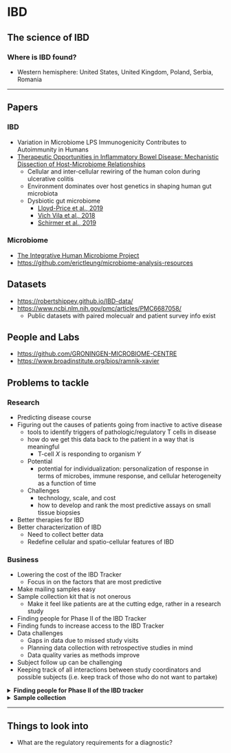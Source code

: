 # IBD

## The science of IBD

### Where is IBD found?
- Western hemisphere: United States, United Kingdom, Poland, Serbia, Romania

---

## Papers

### IBD
- Variation in Microbiome LPS Immunogenicity Contributes to Autoimmunity in Humans
- [Therapeutic Opportunities in Inflammatory Bowel Disease: Mechanistic Dissection of Host-Microbiome Relationships](https://mattfeng.tech/reading-group/papers/j.cell.2019.07.045)
  - Cellular and inter-cellular rewiring of the human colon during ulcerative colitis
  - Environment dominates over host genetics in shaping human gut microbiota
  - Dysbiotic gut microbiome
    - [Lloyd-Price et al., 2019](https://www.ncbi.nlm.nih.gov/pmc/articles/PMC6778965/#R58)
    - [Vich Vila et al., 2018](https://www.ncbi.nlm.nih.gov/pmc/articles/PMC6778965/#R100)
    - [Schirmer et al., 2019](https://www.ncbi.nlm.nih.gov/pmc/articles/PMC6778965/#R86)

### Microbiome
- [The Integrative Human Microbiome Project](https://www.nature.com/articles/s41586-019-1238-8)
- https://github.com/erictleung/microbiome-analysis-resources

## Datasets
- https://robertshippey.github.io/IBD-data/
- https://www.ncbi.nlm.nih.gov/pmc/articles/PMC6687058/
  - Public datasets with paired molecualr and patient survey info exist

## People and Labs
- https://github.com/GRONINGEN-MICROBIOME-CENTRE
- https://www.broadinstitute.org/bios/ramnik-xavier

## Problems to tackle

### Research
- Predicting disease course
- Figuring out the causes of patients going from inactive to active disease
  - tools to identify triggers of pathologic/regulatory T cells in disease
  - how do we get this data back to the patient in a way that is meaningful
    - T-cell _X_ is responding to organism _Y_
  - Potential
    - potential for individualization: personalization of response in terms of
      microbes, immune response, and cellular heterogeneity as a function of
      time
  - Challenges
    - technology, scale, and cost
    - how to develop and rank the most predictive assays on small tissue
      biopsies
- Better therapies for IBD
- Better characterization of IBD
  - Need to collect better data
  - Redefine cellular and spatio-cellular features of IBD

### Business
- Lowering the cost of the IBD Tracker
  - Focus in on the factors that are most predictive
- Make mailing samples easy
- Sample collection kit that is not onerous
  - Make it feel like patients are at the cutting edge, rather in a research
    study
- Finding people for Phase II of the IBD Tracker
- Finding funds to increase access to the IBD Tracker
- Data challenges
  - Gaps in data due to missed study visits
  - Planning data collection with retrospective studies in mind
  - Data quality varies as methods improve
- Subject follow up can be challenging
- Keeping track of all interactions between study coordinators and possible
  subjects (i.e. keep track of those who do not want to partake)

<details>
<summary><b>Finding people for Phase II of the IBD tracker</b></summary>

- Recruiting
  - Screen against past illnesses
  - Screen for IBD
  - Set up criteria for controls
- Logistics
  - approaching subjects
  - setting study visits
  - recuitment of special cohorts
  - acquiring consent

</details>

<details>
<summary><b>Sample collection</b></summary>

- Unique ID for each asmple
- Samples must be processed according to protocol and collaborator requests
  - For IBD tracker, **Freezerworks** is used to barcode and track sample
    attributes and location

</details>

---

## Things to look into
- What are the regulatory requirements for a diagnostic?
